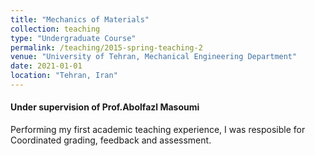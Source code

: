 ```yaml
---
title: "Mechanics of Materials"
collection: teaching
type: "Undergraduate Course"
permalink: /teaching/2015-spring-teaching-2
venue: "University of Tehran, Mechanical Engineering Department"
date: 2021-01-01
location: "Tehran, Iran"
---
```


#### Under supervision of Prof.Abolfazl Masoumi
Performing my first academic teaching experience, I was resposible for Coordinated grading, feedback and assessment.

